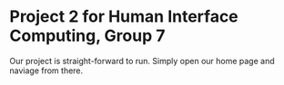 # Project 2 for Human Interface Computing, Group 7
Our project is straight-forward to run. Simply open our home page and naviage from there.